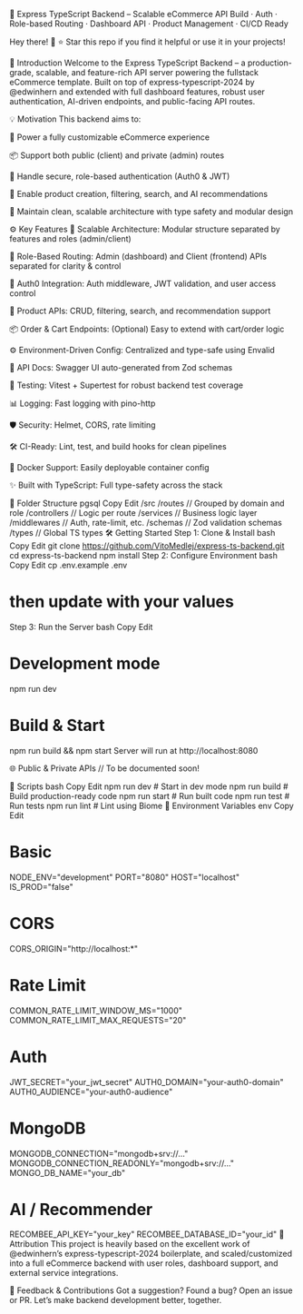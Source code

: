 🚀 Express TypeScript Backend – Scalable eCommerce API
Build · Auth · Role-based Routing · Dashboard API · Product Management · CI/CD Ready

Hey there! 🙌
⭐ Star this repo if you find it helpful or use it in your projects!

🌟 Introduction
Welcome to the Express TypeScript Backend – a production-grade, scalable, and feature-rich API server powering the fullstack eCommerce template. Built on top of express-typescript-2024 by @edwinhern and extended with full dashboard features, robust user authentication, AI-driven endpoints, and public-facing API routes.

💡 Motivation
This backend aims to:

🚀 Power a fully customizable eCommerce experience

📦 Support both public (client) and private (admin) routes

🔐 Handle secure, role-based authentication (Auth0 & JWT)

🛒 Enable product creation, filtering, search, and AI recommendations

🧱 Maintain clean, scalable architecture with type safety and modular design

⚙️ Key Features
🧱 Scalable Architecture: Modular structure separated by features and roles (admin/client)

🔄 Role-Based Routing: Admin (dashboard) and Client (frontend) APIs separated for clarity & control

🔐 Auth0 Integration: Auth middleware, JWT validation, and user access control

🛒 Product APIs: CRUD, filtering, search, and recommendation support

📦 Order & Cart Endpoints: (Optional) Easy to extend with cart/order logic

⚙️ Environment-Driven Config: Centralized and type-safe using Envalid

📃 API Docs: Swagger UI auto-generated from Zod schemas

🧪 Testing: Vitest + Supertest for robust backend test coverage

📊 Logging: Fast logging with pino-http

🛡️ Security: Helmet, CORS, rate limiting

🛠️ CI-Ready: Lint, test, and build hooks for clean pipelines

🐳 Docker Support: Easily deployable container config

✨ Built with TypeScript: Full type-safety across the stack

📁 Folder Structure
pgsql
Copy
Edit
/src
  /routes        // Grouped by domain and role
  /controllers   // Logic per route
  /services      // Business logic layer
  /middlewares   // Auth, rate-limit, etc.
  /schemas       // Zod validation schemas
  /types         // Global TS types
🛠️ Getting Started
Step 1: Clone & Install
bash
Copy
Edit
git clone https://github.com/VitoMedlej/express-ts-backend.git
cd express-ts-backend
npm install
Step 2: Configure Environment
bash
Copy
Edit
cp .env.example .env
# then update with your values
Step 3: Run the Server
bash
Copy
Edit
# Development mode
npm run dev

# Build & Start
npm run build && npm start
Server will run at http://localhost:8080

🌐 Public & Private APIs
// To be documented soon!

🧪 Scripts
bash
Copy
Edit
npm run dev        # Start in dev mode
npm run build      # Build production-ready code
npm run start      # Run built code
npm run test       # Run tests
npm run lint       # Lint using Biome
📝 Environment Variables
env
Copy
Edit
# Basic
NODE_ENV="development"
PORT="8080"
HOST="localhost"
IS_PROD="false"

# CORS
CORS_ORIGIN="http://localhost:*"

# Rate Limit
COMMON_RATE_LIMIT_WINDOW_MS="1000"
COMMON_RATE_LIMIT_MAX_REQUESTS="20"

# Auth
JWT_SECRET="your_jwt_secret"
AUTH0_DOMAIN="your-auth0-domain"
AUTH0_AUDIENCE="your-auth0-audience"

# MongoDB
MONGODB_CONNECTION="mongodb+srv://..."
MONGODB_CONNECTION_READONLY="mongodb+srv://..."
MONGO_DB_NAME="your_db"

# AI / Recommender
RECOMBEE_API_KEY="your_key"
RECOMBEE_DATABASE_ID="your_id"
📜 Attribution
This project is heavily based on the excellent work of @edwinhern’s express-typescript-2024 boilerplate, and scaled/customized into a full eCommerce backend with user roles, dashboard support, and external service integrations.

🙌 Feedback & Contributions
Got a suggestion? Found a bug? Open an issue or PR.
Let’s make backend development better, together.
